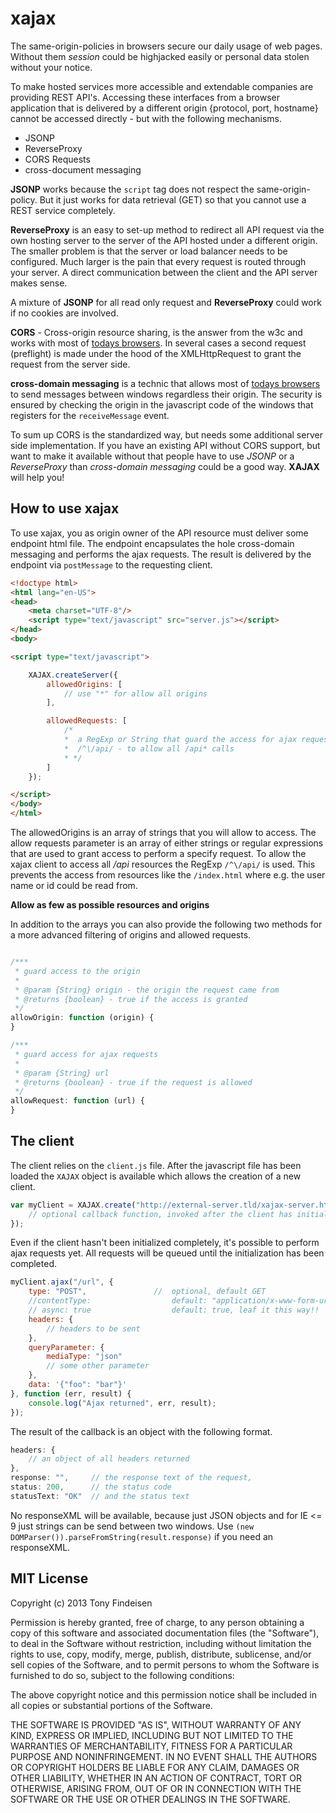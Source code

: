 xajax
=====

The same-origin-policies in browsers secure our daily usage of web pages. Without them *session* could be highjacked easily or personal data stolen without your notice.

To make hosted services more accessible and extendable companies are providing REST API's. Accessing these interfaces from a browser application that is delivered by a different origin {protocol, port, hostname} cannot be accessed directly - but with the following mechanisms.

* JSONP 
* ReverseProxy 
* CORS Requests
* cross-document messaging 

**JSONP** works because the `script` tag does not respect the same-origin-policy. But it just works for data retrieval (GET) so that you cannot use a REST service completely.

**ReverseProxy** is an easy to set-up method to redirect all API request via the own hosting server to the server of the API hosted under a different origin. The smaller problem is that the server or load balancer needs to be configured. Much larger is the pain that every request is routed through your server. A direct communication between the client and the API server makes sense.

A mixture of **JSONP** for all read only request and **ReverseProxy** could work if no cookies are involved.

**CORS** - Cross-origin resource sharing, is the answer from the w3c and works with most of [todays browsers](http://caniuse.com/cors). In several cases a second request (preflight) is made under the hood of the XMLHttpRequest to grant the request from the server side.

**cross-domain messaging** is a technic that allows most of [todays browsers](http://caniuse.com/x-doc-messaging) to send messages between windows regardless their origin. The security is ensured by checking the origin in the javascript code of the windows that registers for the `receiveMessage` event.

To sum up CORS is the standardized way, but needs some additional server side implementation. If you have an existing API without CORS support, but want to make it available without that people have to use *JSONP* or a *ReverseProxy* than *cross-domain messaging* could be a good way. **XAJAX** will help you!

How to use xajax
----------------

To use xajax, you as origin owner of the API resource must deliver some endpoint html file. The endpoint encapsulates the hole cross-domain messaging and performs the ajax requests. The result is delivered by the endpoint via `postMessage` to the requesting client.

```html
<!doctype html>
<html lang="en-US">
<head>
    <meta charset="UTF-8"/>
    <script type="text/javascript" src="server.js"></script>
</head>
<body>

<script type="text/javascript">

    XAJAX.createServer({
        allowedOrigins: [
            // use "*" for allow all origins
        ],

        allowedRequests: [
            /*
            *  a RegExp or String that guard the access for ajax requests e.g.
            *  /^\/api/ - to allow all /api* calls
            * */
        ]
    });

</script>
</body>
</html>
```

The allowedOrigins is an array of strings that you will allow to access. The allow requests parameter is an array of either strings or regular expressions that are used to grant access to perform a specify request. To allow the xajax client to access all */api* resources the RegExp `/^\/api/` is used. This prevents the access from resources like the `/index.html` where e.g. the user name or id could be read from.

**Allow as few as possible resources and origins**

In addition to the arrays you can also provide the following two methods for a more advanced filtering of origins and allowed requests.

```js

/***
 * guard access to the origin
 *
 * @param {String} origin - the origin the request came from
 * @returns {boolean} - true if the access is granted
 */
allowOrigin: function (origin) {
}

/***
 * guard access for ajax requests
 *
 * @param {String} url
 * @returns {boolean} - true if the request is allowed
 */
allowRequest: function (url) {
}
```

The client
--------------

The client relies on the `client.js` file. After the javascript file has been loaded the `XAJAX` object is available which allows the creation of a new client.

```js
var myClient = XAJAX.create("http://external-server.tld/xajax-server.html", function (err) {
    // optional callback function, invoked after the client has initialized completely
});
```

Even if the client hasn't been initialized completely, it's possible to perform ajax requests yet. All requests will be queued until the initialization has been completed.

```js
myClient.ajax("/url", {
    type: "POST",               //  optional, default GET
    //contentType:                  default: "application/x-www-form-urlencoded"
    // async: true                  default: true, leaf it this way!!
    headers: {
        // headers to be sent
    },
    queryParameter: {
        mediaType: "json"
        // some other parameter
    },
    data: '{"foo": "bar"}'
}, function (err, result) {
    console.log("Ajax returned", err, result);
});
``` 

The result of the callback is an object with the following format.

```js
headers: {
    // an object of all headers returned
},
response: "",     // the response text of the request,
status: 200,      // the status code
statusText: "OK"  // and the status text
```

No responseXML will be available, because just JSON objects and for IE <= 9 just strings can be send between two windows. Use `(new DOMParser()).parseFromString(result.response)` if you need an responseXML.

MIT License
-----------

Copyright (c) 2013 Tony Findeisen

Permission is hereby granted, free of charge, to any person obtaining a copy of
this software and associated documentation files (the "Software"), to deal in
the Software without restriction, including without limitation the rights to
use, copy, modify, merge, publish, distribute, sublicense, and/or sell copies of
the Software, and to permit persons to whom the Software is furnished to do so,
subject to the following conditions:

The above copyright notice and this permission notice shall be included in all
copies or substantial portions of the Software.

THE SOFTWARE IS PROVIDED "AS IS", WITHOUT WARRANTY OF ANY KIND, EXPRESS OR
IMPLIED, INCLUDING BUT NOT LIMITED TO THE WARRANTIES OF MERCHANTABILITY, FITNESS
FOR A PARTICULAR PURPOSE AND NONINFRINGEMENT. IN NO EVENT SHALL THE AUTHORS OR
COPYRIGHT HOLDERS BE LIABLE FOR ANY CLAIM, DAMAGES OR OTHER LIABILITY, WHETHER
IN AN ACTION OF CONTRACT, TORT OR OTHERWISE, ARISING FROM, OUT OF OR IN
CONNECTION WITH THE SOFTWARE OR THE USE OR OTHER DEALINGS IN THE SOFTWARE.


